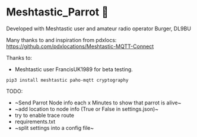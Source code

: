 # Meshtastic_Parrot 🦜

Developed with Meshtastic user and amateur radio operator Burger, DL9BU

Many thanks to and inspiration from pdxlocs: https://github.com/pdxlocations/Meshtastic-MQTT-Connect

Thanks to:
- Meshtastic user FrancisUK1989 for beta testing.

```
pip3 install meshtastic paho-mqtt cryptography
```


TODO:
- ~Send Parrot Node info each x Minutes to show that parrot is alive~
- ~add location to node info (True or False in settings.json)~
- try to enable trace route
- requirements.txt
- ~split settings into a config file~
